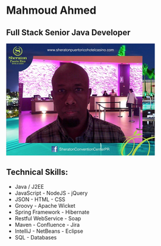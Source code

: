# Mahmoud Ahmed
## Full Stack Senior Java Developer
![Java Developer](mahmoud.png)
## Technical Skills:
- Java / J2EE
- JavaScript - NodeJS - jQuery
- JSON - HTML - CSS
- Groovy - Apache Wicket
- Spring Framework - Hibernate
- Restful WebService - Soap
- Maven - Confluence - Jira
- IntelliJ - NetBeans - Eclipse
- SQL - Databases
